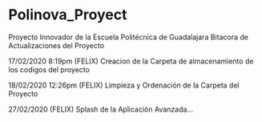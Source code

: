 ﻿# Polinova_Proyect
Proyecto Innovador de la Escuela Politécnica de Guadalajara
Bitacora de Actualizaciones del Proyecto

17/02/2020 8:19pm (FELIX)
Creacion de la Carpeta de almacenamiento de los codigos del proyecto

18/02/2020 12:26pm (FELIX)
Limpieza y Ordenación de la Carpeta del Proyecto

27/02/2020 (FELIX)
Splash de la Aplicación Avanzada...